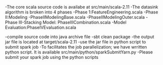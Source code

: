 -The core scala source code is availabe at src/main/scala-2.11
-The datasink algorithm is broken into 4 phases
	-Phase 1:FeatureEngineering.scala
	-Phase II:Modeling
		-PhaseIIModelingBase.scala
		-PhaseIIModelingOuter.scala
	-Phase III-Stacking Model: PhaseIIICombination.scala
	-Model Evaluation:PhaseIVEvaluation.scala

-compile source code into java archive file
    -sbt clean package
    -the output jar file is located at target/scala-2.11
    -use the jar file in python script to submit spark job
-To facilitates the job parallelization; we have wrritten python script. It is available src/main/python/sparkSubmitYarn.py
-Please submit your spark job using the python scripts


